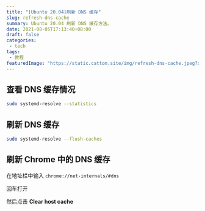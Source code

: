 ```yaml
---
title: "[Ubuntu 20.04]刷新 DNS 缓存"
slug: refresh-dns-cache
summary: Ubuntu 20.04 刷新 DNS 缓存方法。
date: 2021-08-05T17:13:40+08:00
draft: false
categories: 
 - tech
tags: 
 - 教程
featuredImage: "https://static.cattom.site/img/refresh-dns-cache.jpeg?x-oss-process=style/blog"
---
```

## 查看 DNS 缓存情况

```bash
sudo systemd-resolve --statistics
```

## 刷新 DNS 缓存

```bash
sudo systemd-resolve --flush-caches
```

## 刷新 Chrome 中的 DNS 缓存

在地址栏中输入 `chrome://net-internals/#dns`

回车打开

然后点击 **Clear host cache**